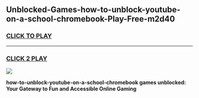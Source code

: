 
## Unblocked-Games-how-to-unblock-youtube-on-a-school-chromebook-Play-Free-m2d40
<h3>
<a href="https://premium76.site?title=how-to-unblock-youtube-on-a-school-chromebook&ref=12A">CLICK TO PLAY</a></h3>
<hr>

<h3>
<a href="https://premium76.site?title=how-to-unblock-youtube-on-a-school-chromebook&ref=12A">CLICK 2 PLAY</a>
  
</h3>

<a href="https://premium76.site?title=how-to-unblock-youtube-on-a-school-chromebook&ref=12A"><img src="https://clearcache.store/games.png"></a>


**how-to-unblock-youtube-on-a-school-chromebook games unblocked: Your Gateway to Fun and Accessible Online Gaming**
